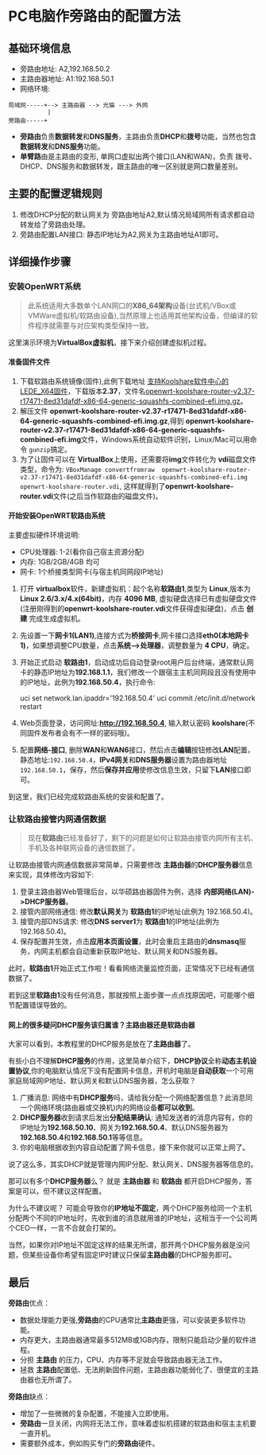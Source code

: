 # PC电脑作旁路由的配置方法


## 基础环境信息

- 旁路由地址: A2,192.168.50.2
- 主路由器地址: A1:192.168.50.1
- 网络环境:
```
局域网-----+--> 主路由器 --> 光猫 ---> 外网
           |
旁路由-----+
```
- **旁路由**负责**数据转发**和**DNS服务**，主路由负责**DHCP**和**拨号**功能，当然也包含**数据转发**和**DNS服务**功能。
- **单臂路**由是主路由的变形, 单网口虚拟出两个接口(LAN和WAN)，负责 拨号、DHCP、DNS服务和数据转发，跟主路由的唯一区别就是网口数量差别。


## 主要的配置逻辑规则

1. 修改DHCP分配的默认网关为 旁路由地址A2,默认情况局域网所有请求都自动转发给了旁路由处理。
2. 旁路由配置LAN接口: 静态IP地址为A2,网关为主路由地址A1即可。


## 详细操作步骤


### 安装OpenWRT系统
> 此系统适用大多数单个LAN网口的**X86_64架构**设备(台式机/VBox或VMWare虚拟机/软路由设备),当然原理上也适用其他架构设备，但编译的软件程序就需要与对应架构类型保持一致。


这里演示环境为**VirtualBox虚拟机**，接下来介绍创建虚拟机过程。

#### 准备固件文件

1. 下载软路由系统镜像(固件),此例下载地址 [支持Koolshare软件中心的LEDE_X64固件](https://fw.koolcenter.com/LEDE_X64_fw867/)，下载版本**2.37**，文件名[openwrt-koolshare-router-v2.37-r17471-8ed31dafdf-x86-64-generic-squashfs-combined-efi.img.gz](https://fw.koolcenter.com/LEDE_X64_fw867/2.37/openwrt-koolshare-router-v2.37-r17471-8ed31dafdf-x86-64-generic-squashfs-combined-efi.img.gz)。
2. 解压文件 **openwrt-koolshare-router-v2.37-r17471-8ed31dafdf-x86-64-generic-squashfs-combined-efi.img.gz**,得到 **openwrt-koolshare-router-v2.37-r17471-8ed31dafdf-x86-64-generic-squashfs-combined-efi.img**文件，Windows系统自动软件识别，Linux/Mac可以用命令 `gunzip`搞定。
3. 为了让固件可以在 **VirtualBox**上使用，还需要将**img**文件转化为 **vdi**磁盘文件类型，命令为: `VBoxManage convertfromraw  openwrt-koolshare-router-v2.37-r17471-8ed31dafdf-x86-64-generic-squashfs-combined-efi.img  openwrt-koolshare-router.vdi`, 这样就得到了**openwrt-koolshare-router.vdi**文件(之后当作软路由的磁盘文件)。

#### 开始安装OpenWRT软路由系统

主要虚拟硬件环境说明: 
- CPU处理器: 1-2(看你自己宿主资源分配)
- 内存: 1GB/2GB/4GB 均可
- 网卡: 1个桥接类型网卡(与宿主机同网段IP地址)



1. 打开 **virtualbox**软件，新建虚拟机：起个名称**软路由1**,类型为 **Linux**,版本为**Linux 2.6/3.x/4.x(64bit)**，内存 **4096 MB**, 虚拟硬盘选择已有虚拟硬盘文件(注册刚得到的**openwrt-koolshare-router.vdi**文件获得虚拟硬盘)，点击 **创建** 完成生成虚拟机。
2. 先设置一下**网卡1(LAN1)**,连接方式为**桥接网卡**,网卡接口选择**eth0(本地网卡1)**，如果想调整CPU数量，点击**系统-->处理器**，调整数量为 **4 CPU**，确定。
3. 开始正式启动 **软路由1**，启动成功后自动登录root用户后台终端，通常默认网卡的静态IP地址为**192.168.1.1**，我们修改一个跟宿主主机同网段且没有使用中的IP地址，此例为**192.168.50.4**，执行命令: 
   
   uci set network.lan.ipaddr='192.168.50.4'
   uci commit
   /etc/init.d/network restart

4. Web页面登录，访问网址:**http://192.168.50.4**, 输入默认密码 **koolshare**(不同固件发布者会有不一样的密码哦)。
5. 配置**网络-接口**, 删除**WAN**和**WAN6**接口，然后点击**编辑**按钮修改**LAN**配置，静态地址:`192.168.50.4`，**IPv4网关**和**DNS服务器**设置为路由器地址`192.168.50.1`，保存，然后**保存并应用**使修改信息生效，只留下**LAN**接口即可。


到这里，我们已经完成软路由系统的安装和配置了。

### 让软路由接管内网通信数据

>现在**软路由**已经准备好了，剩下的问题是如何让软路由接管内网所有主机、手机及各种联网设备的通信数据了。

让软路由接管内网通信数据非常简单，只需要修改 **主路由器**的**DHCP服务器**信息来实现，具体修改内容如下:

1. 登录主路由器Web管理后台，以华硕路由器固件为例，选择 **内部网络(LAN)->DHCP服务器**。
2. 接管内部网络通信: 修改**默认网关**为 **软路由1**的IP地址(此例为 192.168.50.4)。
3. 接管内部DNS请求: 修改**DNS server1**为 **软路由1**的IP地址(此例为 192.168.50.4)。
4. 保存配置并生效，点击**应用本页面设置**，此时会重启主路由的**dnsmasq**服务，内网主机都会自动重新获取IP地址、默认网关和DNS服务器。

此时，**软路由1**开始正式工作啦！看看网络流量监控页面，正常情况下已经有通信数据了。

若到这里**软路由1**没有任何消息，那就按照上面步骤一点点找原因吧，可能哪个细节配置错误导致的。


#### 网上的很多疑问DHCP服务该归属谁？主路由器还是软路由器

大家可以看到，本教程里的DHCP服务是放在了**主路由器**了。

有些小白不理解**DHCP服务**的作用，这里简单介绍下，**DHCP协议**全称**动态主机设置协议**,你的电脑默认情况下没有配置网卡信息，开机时电脑是**自动获取**一个可用家庭局域网IP地址、默认网关和默认DNS服务器，怎么获取？

1. 广播消息: 网络中有**DHCP服务**吗，请给我分配一个网络配置信息？此消息同一个网络环境(路由器或交换机)内的网络设备**都可以收到**。
2. **DHCP服务器**收到请求后发出**分配结果确认**: 通知发送者的消息内容有，你的IP地址为**192.168.50.10**、网关为**192.168.50.4**、默认DNS服务器为**192.168.50.4**和**192.168.50.1**等等信息。
3. 你的电脑根据收到内容自动配置了网卡信息，接下来你就可以正常上网了。


说了这么多，其实DHCP就是管理内网IP分配、默认网关、DNS服务器等信息的。

那可以有多个**DHCP服务器**么？ 就是 **主路由器** 和 **软路由** 都开启DHCP服务，答案是可以，但不建议这样配置。

为什么不建议呢？ 可能会导致你的**IP地址不固定**，两个DHCP服务给同一个主机分配两个不同的IP地址时，先收到谁的消息就用谁的IP地址，这相当于一个公司两个CEO一样，一言不合就会打架的。

当然，如果你对IP地址不固定这样的结果无所谓，那开两个DHCP服务器是没问题，但某些设备你希望有固定IP时建议只保留**主路由器**的DHCP服务即可。











## 最后

**旁路由**优点：

- 数据处理能力更强,**旁路由**的CPU通常比**主路由**更强，可以安装更多软件功能。
- 内存更大，主路由器通常最多512MB或1GB内存，限制只能启动少量的软件进程。
- 分担 **主路由** 的压力，CPU、内存等不足就会导致路由器无法工作。
- 拯救 **主路由**配置低、无法刷新固件问题，主路由器功能弱化了、很便宜的主路由器也无所谓了。


**旁路由**缺点：

- 增加了一些微微的复杂配置，不能接入立即使用。
- **旁路由**一旦关闭，内网将无法工作，意味着虚拟机搭建的软路由和宿主主机要一直开机。
- 需要额外成本，例如购买专门的**旁路由**硬件。


